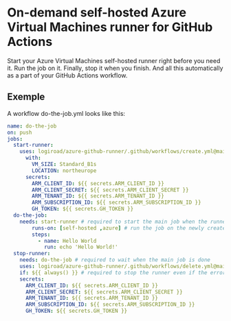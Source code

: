 # On-demand self-hosted Azure Virtual Machines runner for GitHub Actions

Start your Azure Virtual Machines self-hosted runner right before you need it. Run the job on it. Finally, stop it when you finish. And all this automatically as a part of your GitHub Actions workflow.

## Exemple

A workflow do-the-job.yml looks like this:

```yaml
name: do-the-job
on: push
jobs:
  start-runner:
    uses: logiroad/azure-github-runner/.github/workflows/create.yml@main
      with:
        VM_SIZE: Standard_B1s
        LOCATION: northeurope
      secrets:
        ARM_CLIENT_ID: ${{ secrets.ARM_CLIENT_ID }}
        ARM_CLIENT_SECRET: ${{ secrets.ARM_CLIENT_SECRET }}
        ARM_TENANT_ID: ${{ secrets.ARM_TENANT_ID }}
        ARM_SUBSCRIPTION_ID: ${{ secrets.ARM_SUBSCRIPTION_ID }}
        GH_TOKEN: ${{ secrets.GH_TOKEN }}
  do-the-job:
    needs: start-runner # required to start the main job when the runner is ready
        runs-on: [self-hosted ,azure] # run the job on the newly created runner
        steps:
          - name: Hello World
            run: echo 'Hello World!'
  stop-runner:
    needs: do-the-job # required to wait when the main job is done
    uses: logiroad/azure-github-runner/.github/workflows/delete.yml@main
    if: ${{ always() }} # required to stop the runner even if the error happened in the previous jobs
    secrets:
      ARM_CLIENT_ID: ${{ secrets.ARM_CLIENT_ID }}
      ARM_CLIENT_SECRET: ${{ secrets.ARM_CLIENT_SECRET }}
      ARM_TENANT_ID: ${{ secrets.ARM_TENANT_ID }}
      ARM_SUBSCRIPTION_ID: ${{ secrets.ARM_SUBSCRIPTION_ID }}
      GH_TOKEN: ${{ secrets.GH_TOKEN }}